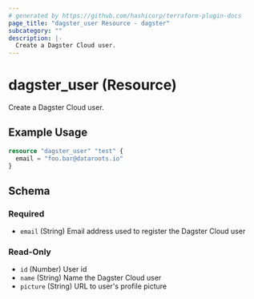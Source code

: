 ```yaml
---
# generated by https://github.com/hashicorp/terraform-plugin-docs
page_title: "dagster_user Resource - dagster"
subcategory: ""
description: |-
  Create a Dagster Cloud user.
---
```


# dagster_user (Resource)

Create a Dagster Cloud user.

## Example Usage

```terraform
resource "dagster_user" "test" {
  email = "foo.bar@dataroots.io"
}
```

<!-- schema generated by tfplugindocs -->
## Schema

### Required

- `email` (String) Email address used to register the Dagster Cloud user

### Read-Only

- `id` (Number) User id
- `name` (String) Name the Dagster Cloud user
- `picture` (String) URL to user's profile picture
